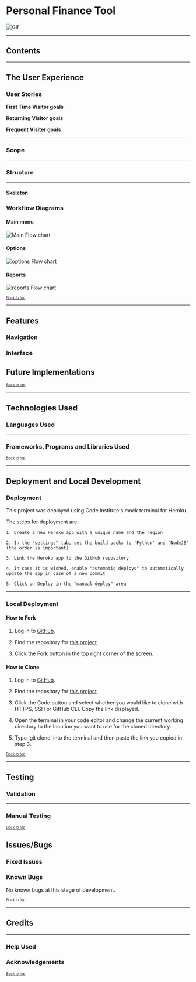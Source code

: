 # Personal Finance Tool

![Gif](./docs/personal-finance-gif.gif)


******

## Contents

******

## The User Experience

### User Stories

**First Time Visitor goals** 

**Returning Visitor goals** 

**Frequent Visiter goals** 

******

### Scope

******

### Structure

******

#### Skeleton

### Workflow Diagrams

#### Main menu
![Main Flow chart](./docs/main-flow-chart.png)

#### Options
![options Flow chart](./docs/options-flow-chart.png)

#### Reports
![reports Flow chart](./docs/reports-flow-chart.png)

<sup><sub>[*Back to top*](#contents)</sup></sub>

******

## Features

### Navigation

### Interface

## Future Implementations

<sup><sub>[*Back to top*](#contents)</sup></sub>

******

## Technologies Used

### Languages Used

******

### Frameworks, Programs and Libraries Used

<sup><sub>[*Back to top*](#contents)</sup></sub>

******

## Deployment and Local Development

### Deployment

This project was deployed using Code Institute's mock terminal for Heroku.

The steps for deployment are:

    1. Create a new Heroku app with a unique name and the region

    2. In the "settings" tab, set the build packs to 'Python' and 'NodeJS' (the order is important)

    3. Link the Heroku app to the GitHub repository

    4. In case it is wished, enable "automatic deploys" to automatically update the app in case of a new commit

    5. Click on Deploy in the "manual deploy" area

******

### Local Deployment

#### How to Fork

1. Log in to [GitHub](https://github.com/).

2. Find the repository for [this project](https://github.com/Jxkeorton/personal-finance).

3. Click the Fork button in the top right corner of the screen.

#### How to Clone

1. Log in to [GitHub](https://github.com/).

2. Find the repository for [this project](https://github.com/Jxkeorton/personal-finance).

3. Click the Code button and select whether you would like to clone with HTTPS, SSH or GitHub CLI. Copy the link displayed.

4. Open the terminal in your code editor and change the current working directory to the location you want to use for the cloned directory.

5. Type 'git clone' into the terminal and then paste the link you copied in step 3.

<sup><sub>[*Back to top*](#contents)</sup></sub>

******

## Testing

### Validation

******

### Manual Testing

<sup><sub>[*Back to top*](#contents)</sup></sub>

## Issues/Bugs

### Fixed Issues

### Known Bugs

No known bugs at this stage of development.

<sup><sub>[*Back to top*](#contents)</sup></sub>

******

## Credits

******

### Help Used

### Acknowledgements


<sup><sub>[*Back to top*](#contents)</sup></sub>